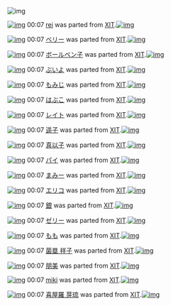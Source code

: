 ![img](http://gdrive-cdn.herokuapp.com/537b65a5bc09f0000721dda7/512px-barcode.png)

[![img](http://www.deviantsart.com/398vs26.png)](http://www.barcodekanojo.com/kanojo/32947/rei) 00:07 [rei](http://www.barcodekanojo.com/kanojo/32947/rei) was parted from [XIT](http://www.barcodekanojo.com/kanojo/32947/rei).[![img](http://www.deviantsart.com/815jg6.jpeg)](http://www.barcodekanojo.com/user/209348/XIT) 

[![img](http://www.deviantsart.com/2k1d9mf.png)](http://www.barcodekanojo.com/kanojo/348615/%E3%83%99%E3%83%AA%E3%83%BC) 00:07 [ベリー](http://www.barcodekanojo.com/kanojo/348615/%E3%83%99%E3%83%AA%E3%83%BC) was parted from [XIT](http://www.barcodekanojo.com/kanojo/348615/%E3%83%99%E3%83%AA%E3%83%BC).[![img](http://www.deviantsart.com/815jg6.jpeg)](http://www.barcodekanojo.com/user/209348/XIT) 

[![img](http://www.deviantsart.com/3lrl3k9.png)](http://www.barcodekanojo.com/kanojo/388021/%E3%83%9C%E3%83%BC%E3%83%AB%E3%83%9A%E3%83%B3%E5%AD%90) 00:07 [ボールペン子](http://www.barcodekanojo.com/kanojo/388021/%E3%83%9C%E3%83%BC%E3%83%AB%E3%83%9A%E3%83%B3%E5%AD%90) was parted from [XIT](http://www.barcodekanojo.com/kanojo/388021/%E3%83%9C%E3%83%BC%E3%83%AB%E3%83%9A%E3%83%B3%E5%AD%90).[![img](http://www.deviantsart.com/815jg6.jpeg)](http://www.barcodekanojo.com/user/209348/XIT) 

[![img](http://www.deviantsart.com/2hb3r8j.png)](http://www.barcodekanojo.com/kanojo/421742/%E3%81%B6%E3%81%84%E3%82%88) 00:07 [ぶいよ](http://www.barcodekanojo.com/kanojo/421742/%E3%81%B6%E3%81%84%E3%82%88) was parted from [XIT](http://www.barcodekanojo.com/kanojo/421742/%E3%81%B6%E3%81%84%E3%82%88).[![img](http://www.deviantsart.com/815jg6.jpeg)](http://www.barcodekanojo.com/user/209348/XIT) 

[![img](http://www.deviantsart.com/122h85a.png)](http://www.barcodekanojo.com/kanojo/1468233/%E3%82%82%E3%81%BF%E3%81%98) 00:07 [もみじ](http://www.barcodekanojo.com/kanojo/1468233/%E3%82%82%E3%81%BF%E3%81%98) was parted from [XIT](http://www.barcodekanojo.com/kanojo/1468233/%E3%82%82%E3%81%BF%E3%81%98).[![img](http://www.deviantsart.com/815jg6.jpeg)](http://www.barcodekanojo.com/user/209348/XIT) 

[![img](http://www.deviantsart.com/2583u2r.png)](http://www.barcodekanojo.com/kanojo/58111/%E3%81%AF%E3%81%B6%E3%81%93) 00:07 [はぶこ](http://www.barcodekanojo.com/kanojo/58111/%E3%81%AF%E3%81%B6%E3%81%93) was parted from [XIT](http://www.barcodekanojo.com/kanojo/58111/%E3%81%AF%E3%81%B6%E3%81%93).[![img](http://www.deviantsart.com/815jg6.jpeg)](http://www.barcodekanojo.com/user/209348/XIT) 

[![img](http://www.deviantsart.com/1pujumn.png)](http://www.barcodekanojo.com/kanojo/453065/%E3%83%AC%E3%82%A4%E3%83%88) 00:07 [レイト](http://www.barcodekanojo.com/kanojo/453065/%E3%83%AC%E3%82%A4%E3%83%88) was parted from [XIT](http://www.barcodekanojo.com/kanojo/453065/%E3%83%AC%E3%82%A4%E3%83%88).[![img](http://www.deviantsart.com/815jg6.jpeg)](http://www.barcodekanojo.com/user/209348/XIT) 

[![img](http://www.deviantsart.com/3jt9juh.png)](http://www.barcodekanojo.com/kanojo/1751538/%E9%81%A5%E5%AD%90) 00:07 [遥子](http://www.barcodekanojo.com/kanojo/1751538/%E9%81%A5%E5%AD%90) was parted from [XIT](http://www.barcodekanojo.com/kanojo/1751538/%E9%81%A5%E5%AD%90).[![img](http://www.deviantsart.com/815jg6.jpeg)](http://www.barcodekanojo.com/user/209348/XIT) 

[![img](http://www.deviantsart.com/3tp9al5.png)](http://www.barcodekanojo.com/kanojo/1820676/%E7%9C%9F%E4%BB%A5%E5%AD%90) 00:07 [真以子](http://www.barcodekanojo.com/kanojo/1820676/%E7%9C%9F%E4%BB%A5%E5%AD%90) was parted from [XIT](http://www.barcodekanojo.com/kanojo/1820676/%E7%9C%9F%E4%BB%A5%E5%AD%90).[![img](http://www.deviantsart.com/815jg6.jpeg)](http://www.barcodekanojo.com/user/209348/XIT) 

[![img](http://www.deviantsart.com/37qkia3.png)](http://www.barcodekanojo.com/kanojo/2416701/%E3%83%91%E3%82%A4) 00:07 [パイ](http://www.barcodekanojo.com/kanojo/2416701/%E3%83%91%E3%82%A4) was parted from [XIT](http://www.barcodekanojo.com/kanojo/2416701/%E3%83%91%E3%82%A4).[![img](http://www.deviantsart.com/815jg6.jpeg)](http://www.barcodekanojo.com/user/209348/XIT) 

[![img](http://www.deviantsart.com/1au76sj.png)](http://www.barcodekanojo.com/kanojo/1302393/%E3%81%BE%E3%81%BF%E3%83%BC) 00:07 [まみー](http://www.barcodekanojo.com/kanojo/1302393/%E3%81%BE%E3%81%BF%E3%83%BC) was parted from [XIT](http://www.barcodekanojo.com/kanojo/1302393/%E3%81%BE%E3%81%BF%E3%83%BC).[![img](http://www.deviantsart.com/815jg6.jpeg)](http://www.barcodekanojo.com/user/209348/XIT) 

[![img](http://www.deviantsart.com/smhjnn.png)](http://www.barcodekanojo.com/kanojo/382310/%E3%82%A8%E3%83%AA%E3%82%B3) 00:07 [エリコ](http://www.barcodekanojo.com/kanojo/382310/%E3%82%A8%E3%83%AA%E3%82%B3) was parted from [XIT](http://www.barcodekanojo.com/kanojo/382310/%E3%82%A8%E3%83%AA%E3%82%B3).[![img](http://www.deviantsart.com/815jg6.jpeg)](http://www.barcodekanojo.com/user/209348/XIT) 

[![img](http://www.deviantsart.com/23dd08d.png)](http://www.barcodekanojo.com/kanojo/37010/%E9%8A%80) 00:07 [銀](http://www.barcodekanojo.com/kanojo/37010/%E9%8A%80) was parted from [XIT](http://www.barcodekanojo.com/kanojo/37010/%E9%8A%80).[![img](http://www.deviantsart.com/815jg6.jpeg)](http://www.barcodekanojo.com/user/209348/XIT) 

[![img](http://www.deviantsart.com/1dbcrmv.png)](http://www.barcodekanojo.com/kanojo/1284512/%E3%82%BC%E3%83%AA%E3%83%BC) 00:07 [ゼリー](http://www.barcodekanojo.com/kanojo/1284512/%E3%82%BC%E3%83%AA%E3%83%BC) was parted from [XIT](http://www.barcodekanojo.com/kanojo/1284512/%E3%82%BC%E3%83%AA%E3%83%BC).[![img](http://www.deviantsart.com/815jg6.jpeg)](http://www.barcodekanojo.com/user/209348/XIT) 

[![img](http://www.deviantsart.com/1s7bf03.png)](http://www.barcodekanojo.com/kanojo/4058/%E3%82%82%E3%82%82) 00:07 [もも](http://www.barcodekanojo.com/kanojo/4058/%E3%82%82%E3%82%82) was parted from [XIT](http://www.barcodekanojo.com/kanojo/4058/%E3%82%82%E3%82%82).[![img](http://www.deviantsart.com/815jg6.jpeg)](http://www.barcodekanojo.com/user/209348/XIT) 

[![img](http://www.deviantsart.com/3v3dtjg.png)](http://www.barcodekanojo.com/kanojo/2536932/%E8%8F%8C%E5%A1%81%20%E7%A5%A5%E5%AD%90) 00:07 [菌塁 祥子](http://www.barcodekanojo.com/kanojo/2536932/%E8%8F%8C%E5%A1%81%20%E7%A5%A5%E5%AD%90) was parted from [XIT](http://www.barcodekanojo.com/kanojo/2536932/%E8%8F%8C%E5%A1%81%20%E7%A5%A5%E5%AD%90).[![img](http://www.deviantsart.com/815jg6.jpeg)](http://www.barcodekanojo.com/user/209348/XIT) 

[![img](http://www.deviantsart.com/c8758n.png)](http://www.barcodekanojo.com/kanojo/2348590/%E6%9C%8B%E7%BE%8E) 00:07 [朋美](http://www.barcodekanojo.com/kanojo/2348590/%E6%9C%8B%E7%BE%8E) was parted from [XIT](http://www.barcodekanojo.com/kanojo/2348590/%E6%9C%8B%E7%BE%8E).[![img](http://www.deviantsart.com/815jg6.jpeg)](http://www.barcodekanojo.com/user/209348/XIT) 

[![img](http://www.deviantsart.com/23qp2sm.png)](http://www.barcodekanojo.com/kanojo/301437/miki) 00:07 [miki](http://www.barcodekanojo.com/kanojo/301437/miki) was parted from [XIT](http://www.barcodekanojo.com/kanojo/301437/miki).[![img](http://www.deviantsart.com/815jg6.jpeg)](http://www.barcodekanojo.com/user/209348/XIT) 

[![img](http://www.deviantsart.com/13vni12.png)](http://www.barcodekanojo.com/kanojo/1201115/%E5%96%9C%E5%B1%8B%E7%BE%85%20%E8%8A%BD%E7%90%89) 00:07 [喜屋羅 芽琉](http://www.barcodekanojo.com/kanojo/1201115/%E5%96%9C%E5%B1%8B%E7%BE%85%20%E8%8A%BD%E7%90%89) was parted from [XIT](http://www.barcodekanojo.com/kanojo/1201115/%E5%96%9C%E5%B1%8B%E7%BE%85%20%E8%8A%BD%E7%90%89).[![img](http://www.deviantsart.com/815jg6.jpeg)](http://www.barcodekanojo.com/user/209348/XIT) 

